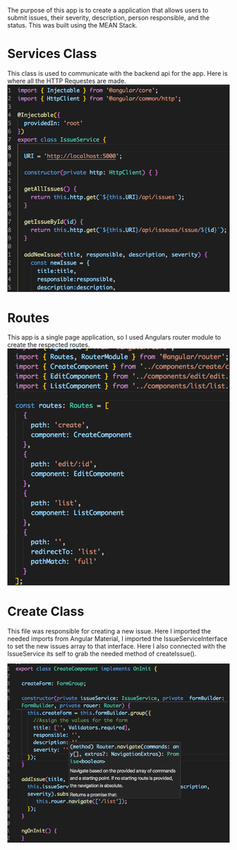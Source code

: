 The purpose of this app is to create a application that allows users to submit issues, their severity, description, person responsible, and the status. This was built using the MEAN Stack.

# Services Class
  This class is used to communicate with the backend api for the app.
  Here is where all the HTTP Requestes are made.
  ![gitsmall](services.png)
  
# Routes
This app is a single page application, so I used Angulars router module to create the respected routes.
![gitsmall](routes.png)

# Create Class
This file was responsible for creating a new issue. Here I imported the needed imports from Angular Material, I imported the IssueServiceInterface to set the new issues array to that interface. Here I also connected with the IssueService its self to grab the needed method of createIssue().

![gitsmall](create.png)
